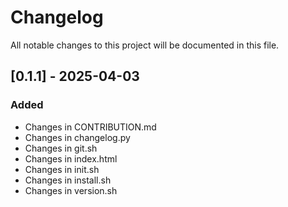 # Changelog

All notable changes to this project will be documented in this file.

## [0.1.1] - 2025-04-03

### Added
- Changes in CONTRIBUTION.md
- Changes in changelog.py
- Changes in git.sh
- Changes in index.html
- Changes in init.sh
- Changes in install.sh
- Changes in version.sh

